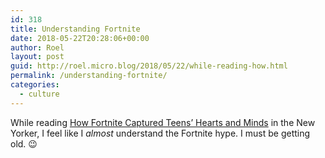 ```yaml
---
id: 318
title: Understanding Fortnite
date: 2018-05-22T20:28:06+00:00
author: Roel
layout: post
guid: http://roel.micro.blog/2018/05/22/while-reading-how.html
permalink: /understanding-fortnite/
categories:
  - culture
---
```

While reading [How Fortnite Captured Teens’ Hearts and Minds](https://www.newyorker.com/magazine/2018/05/21/how-fortnite-captured-teens-hearts-and-minds) in the New Yorker, I feel like I _almost_ understand the Fortnite hype. I must be getting old. 😉
